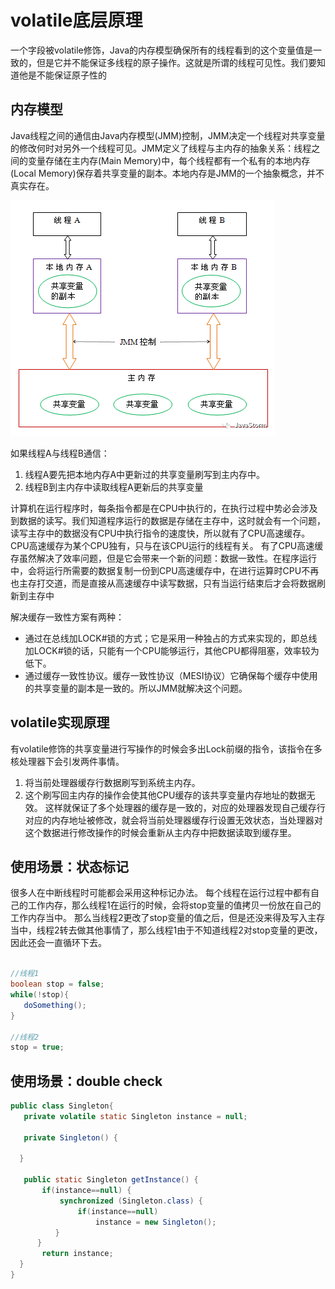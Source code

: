 # volatile底层原理

一个字段被volatile修饰，Java的内存模型确保所有的线程看到的这个变量值是一致的，但是它并不能保证多线程的原子操作。这就是所谓的线程可见性。我们要知道他是不能保证原子性的

## 内存模型
Java线程之间的通信由Java内存模型(JMM)控制，JMM决定一个线程对共享变量的修改何时对另外一个线程可见。JMM定义了线程与主内存的抽象关系：线程之间的变量存储在主内存(Main Memory)中，每个线程都有一个私有的本地内存(Local Memory)保存着共享变量的副本。本地内存是JMM的一个抽象概念，并不真实存在。

![](pic/java内存模型.png)

如果线程A与线程B通信：
1. 线程A要先把本地内存A中更新过的共享变量刷写到主内存中。
2. 线程B到主内存中读取线程A更新后的共享变量


计算机在运行程序时，每条指令都是在CPU中执行的，在执行过程中势必会涉及到数据的读写。我们知道程序运行的数据是存储在主存中，这时就会有一个问题，读写主存中的数据没有CPU中执行指令的速度快，所以就有了CPU高速缓存。CPU高速缓存为某个CPU独有，只与在该CPU运行的线程有关。
有了CPU高速缓存虽然解决了效率问题，但是它会带来一个新的问题：数据一致性。在程序运行中，会将运行所需要的数据复制一份到CPU高速缓存中，在进行运算时CPU不再也主存打交道，而是直接从高速缓存中读写数据，只有当运行结束后才会将数据刷新到主存中

解决缓存一致性方案有两种：
- 通过在总线加LOCK#锁的方式；它是采用一种独占的方式来实现的，即总线加LOCK#锁的话，只能有一个CPU能够运行，其他CPU都得阻塞，效率较为低下。
- 通过缓存一致性协议。缓存一致性协议（MESI协议）它确保每个缓存中使用的共享变量的副本是一致的。所以JMM就解决这个问题。

## volatile实现原理
有volatile修饰的共享变量进行写操作的时候会多出Lock前缀的指令，该指令在多核处理器下会引发两件事情。
1. 将当前处理器缓存行数据刷写到系统主内存。
2. 这个刷写回主内存的操作会使其他CPU缓存的该共享变量内存地址的数据无效。
这样就保证了多个处理器的缓存是一致的，对应的处理器发现自己缓存行对应的内存地址被修改，就会将当前处理器缓存行设置无效状态，当处理器对这个数据进行修改操作的时候会重新从主内存中把数据读取到缓存里。

## 使用场景：状态标记
很多人在中断线程时可能都会采用这种标记办法。
每个线程在运行过程中都有自己的工作内存，那么线程1在运行的时候，会将stop变量的值拷贝一份放在自己的工作内存当中。
那么当线程2更改了stop变量的值之后，但是还没来得及写入主存当中，线程2转去做其他事情了，那么线程1由于不知道线程2对stop变量的更改，因此还会一直循环下去。
```java

//线程1
boolean stop = false;
while(!stop){
   doSomething();
}

//线程2
stop = true;

```



## 使用场景：double check
```java
public class Singleton{
   private volatile static Singleton instance = null;

   private Singleton() {

  }

   public static Singleton getInstance() {
       if(instance==null) {
           synchronized (Singleton.class) {
               if(instance==null)
                   instance = new Singleton();
          }
      }
       return instance;
  }
}
```